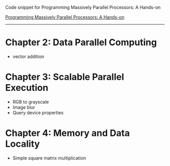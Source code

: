Code snippet for Programming Massively Parallel Processors: A Hands-on

[Programming Massively Parallel Processors: A Hands-on](https://www.amazon.com/Programming-Massively-Parallel-Processors-Hands/dp/0124159923)

---

# Chapter 2: Data Parallel Computing
- vector addition
# Chapter 3: Scalable Parallel Execution
- RGB to grayscale
- Image blur
- Query device properties
# Chapter 4: Memory and Data Locality
- Simple square matrix multiplication
